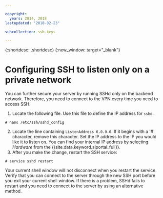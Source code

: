 ```yaml
---

copyright:
  years: 2014, 2018
lastupdated: "2018-02-23"

subcollection: ssh-keys

---
```


{:shortdesc: .shortdesc}
{:new_window: target="_blank"}

# Configuring SSH to listen only on a private network

You can further secure your server by running SSHd only on the backend network. Therefore, you need to connect to the VPN every time you need to access SSH.

1. Locate the following file. Use this file to define the IP address for `sshd`.
```
# nano /etc/ssh/sshd_config
```

2. Locate the line containing `ListenAddress 0.0.0.0`. If it begins with a '#' character, remove this character. Set the IP address to the IP you would like it to listen on. You can find your internal IP address by selecting *Hardware* from the {{site.data.keyword.slportal_full}}.
3. After you make the change, restart the SSH service:
```
# service sshd restart
```

Your current shell window will not disconnect when you restart the service. Verify that you can connect to the server through the new SSH port before you exit your current shell window. If there is a problem, SSHd fails to restart and you need to connect to the server by using an alternative method.
